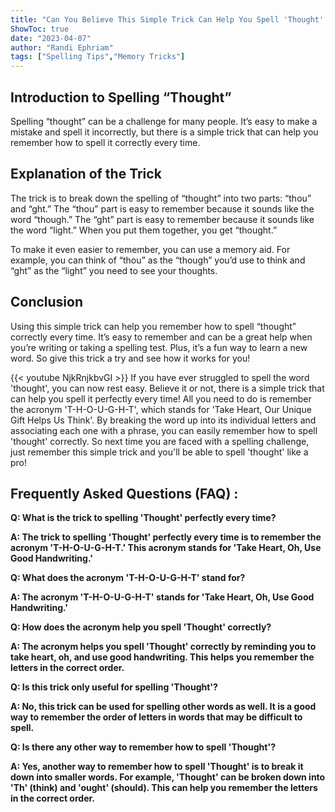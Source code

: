 ```yaml
---
title: "Can You Believe This Simple Trick Can Help You Spell 'Thought' Perfectly Every Time?"
ShowToc: true 
date: "2023-04-07"
author: "Randi Ephriam" 
tags: ["Spelling Tips","Memory Tricks"]
---
```

## Introduction to Spelling “Thought”

Spelling “thought” can be a challenge for many people. It’s easy to make a mistake and spell it incorrectly, but there is a simple trick that can help you remember how to spell it correctly every time.

## Explanation of the Trick

The trick is to break down the spelling of “thought” into two parts: “thou” and “ght.” The “thou” part is easy to remember because it sounds like the word “though.” The “ght” part is easy to remember because it sounds like the word “light.” When you put them together, you get “thought.”

To make it even easier to remember, you can use a memory aid. For example, you can think of “thou” as the “though” you’d use to think and “ght” as the “light” you need to see your thoughts.

## Conclusion

Using this simple trick can help you remember how to spell “thought” correctly every time. It’s easy to remember and can be a great help when you’re writing or taking a spelling test. Plus, it’s a fun way to learn a new word. So give this trick a try and see how it works for you!

{{< youtube NjkRnjkbvGI >}} 
If you have ever struggled to spell the word 'thought', you can now rest easy. Believe it or not, there is a simple trick that can help you spell it perfectly every time! All you need to do is remember the acronym 'T-H-O-U-G-H-T', which stands for 'Take Heart, Our Unique Gift Helps Us Think'. By breaking the word up into its individual letters and associating each one with a phrase, you can easily remember how to spell 'thought' correctly. So next time you are faced with a spelling challenge, just remember this simple trick and you'll be able to spell 'thought' like a pro!

## Frequently Asked Questions (FAQ) :
**Q: What is the trick to spelling 'Thought' perfectly every time?**

**A: The trick to spelling 'Thought' perfectly every time is to remember the acronym 'T-H-O-U-G-H-T.' This acronym stands for 'Take Heart, Oh, Use Good Handwriting.'**

**Q: What does the acronym 'T-H-O-U-G-H-T' stand for?**

**A: The acronym 'T-H-O-U-G-H-T' stands for 'Take Heart, Oh, Use Good Handwriting.'**

**Q: How does the acronym help you spell 'Thought' correctly?**

**A: The acronym helps you spell 'Thought' correctly by reminding you to take heart, oh, and use good handwriting. This helps you remember the letters in the correct order.**

**Q: Is this trick only useful for spelling 'Thought'?**

**A: No, this trick can be used for spelling other words as well. It is a good way to remember the order of letters in words that may be difficult to spell.**

**Q: Is there any other way to remember how to spell 'Thought'?**

**A: Yes, another way to remember how to spell 'Thought' is to break it down into smaller words. For example, 'Thought' can be broken down into 'Th' (think) and 'ought' (should). This can help you remember the letters in the correct order.**





